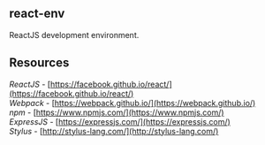 ## react-env

ReactJS development environment.

## Resources

_ReactJS_ - [https://facebook.github.io/react/](https://facebook.github.io/react/)  
_Webpack_ - [https://webpack.github.io/](https://webpack.github.io/)  
_npm_ - [https://www.npmjs.com/](https://www.npmjs.com/)  
_ExpressJS_ - [https://expressjs.com/](https://expressjs.com/)  
_Stylus_ - [http://stylus-lang.com/](http://stylus-lang.com/)  
